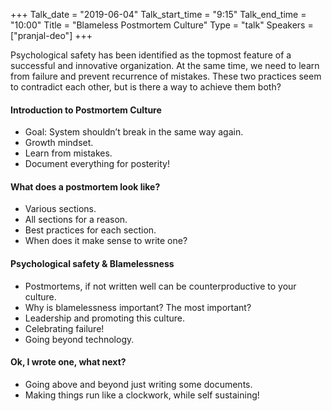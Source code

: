 +++
Talk_date = "2019-06-04"
Talk_start_time = "9:15"
Talk_end_time = "10:00"
Title = "Blameless Postmortem Culture"
Type = "talk"
Speakers = ["pranjal-deo"]
+++

Psychological safety has been identified as the topmost feature of a successful and innovative organization. At the same time, we need to learn from failure and prevent recurrence of mistakes. These two practices seem to contradict each other, but is there a way to achieve them both?

#### Introduction to Postmortem Culture

* Goal: System shouldn’t break in the same way again.
* Growth mindset.
* Learn from mistakes.
* Document everything for posterity!

#### What does a postmortem look like?

* Various sections.
* All sections for a reason.
* Best practices for each section.
* When does it make sense to write one?

#### Psychological safety & Blamelessness

* Postmortems, if not written well can be counterproductive to your culture.
* Why is blamelessness important? The most important?
* Leadership and promoting this culture.
* Celebrating failure!
* Going beyond technology.


#### Ok, I wrote one, what next?

* Going above and beyond just writing some documents.
* Making things run like a clockwork, while self sustaining!